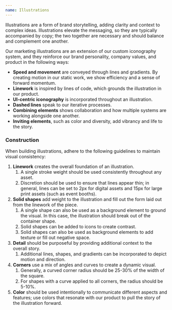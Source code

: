 ```yaml
---
name: Illustrations
---
```


<figure-img alt="GitLab illustration banner" label="Illustration sample" src="/img/brand/brand-illustration-hero.svg"></figure-img>

Illustrations are a form of brand storytelling, adding clarity and context to complex ideas. Illustrations elevate the messaging, so they are typically accompanied by copy; the two together are necessary and should balance and complement one another.

Our marketing illustrations are an extension of our custom iconography system, and they reinforce our brand personality, company values, and product in the following ways:

- **Speed and movement** are conveyed through lines and gradients. By creating motion in our static work, we show efficiency and a sense of forward momentum.
- **Linework** is inspired by lines of code, which grounds the illustration in our product.
- **UI-centric iconography** is incorporated throughout an illustration.
- **Dashed lines** speak to our iterative processes.
- **Combining elements** shows collaboration and how multiple systems are working alongside one another.
- **Inviting elements**, such as color and diversity, add vibrancy and life to the story.

### Construction

When building illustrations, adhere to the following guidelines to maintain visual consistency:

1. **Linework** creates the overall foundation of an illustration.
   1. A single stroke weight should be used consistently throughout any asset.
   1. Discretion should be used to ensure that lines appear thin; in general, lines can be set to 2px for digital assets and 15px for large print assets (such as event booths).
1. **Solid shapes** add weight to the illustration and fill out the form laid out from the linework of the piece.
   1. A single shape can also be used as a background element to ground the visual. In this case, the illustration should break out of the container shape.
   1. Solid shapes can be added to icons to create contrast.
   1. Solid shapes can also be used as background elements to add texture or fill out negative space.
1. **Detail** should be purposeful by providing additional context to the overall story.
   1. Additional lines, shapes, and gradients can be incorporated to depict motion and direction.
1. **Corners** use a mix of angles and curves to create a dynamic visual.
   1. Generally, a curved corner radius should be 25-30% of the width of the square.
   1. For shapes with a curve applied to all corners, the radius should be 5-10%.
1. **Color** should be used intentionally to communicate different aspects and features; use colors that resonate with our product to pull the story of the illustration forward.

<figure-img alt="GitLab illustration construction" label="Illustration construction on a light and dark background" src="/img/brand/illustration-construction.svg"></figure-img>

